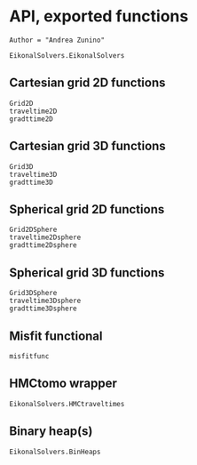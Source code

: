 




# API, exported functions
```@meta
Author = "Andrea Zunino"
```

```@docs
EikonalSolvers.EikonalSolvers
```

## Cartesian grid 2D functions
```@docs
Grid2D
traveltime2D
gradttime2D
```
##  Cartesian grid 3D functions
```@docs
Grid3D
traveltime3D
gradttime3D
```

## Spherical grid 2D functions
```@docs
Grid2DSphere
traveltime2Dsphere
gradttime2Dsphere
```

## Spherical grid 3D functions
```@docs
Grid3DSphere
traveltime3Dsphere
gradttime3Dsphere
```

## Misfit functional
```@docs
misfitfunc
```

## HMCtomo wrapper
```@docs
EikonalSolvers.HMCtraveltimes
```

## Binary heap(s)
```@docs
EikonalSolvers.BinHeaps
```


